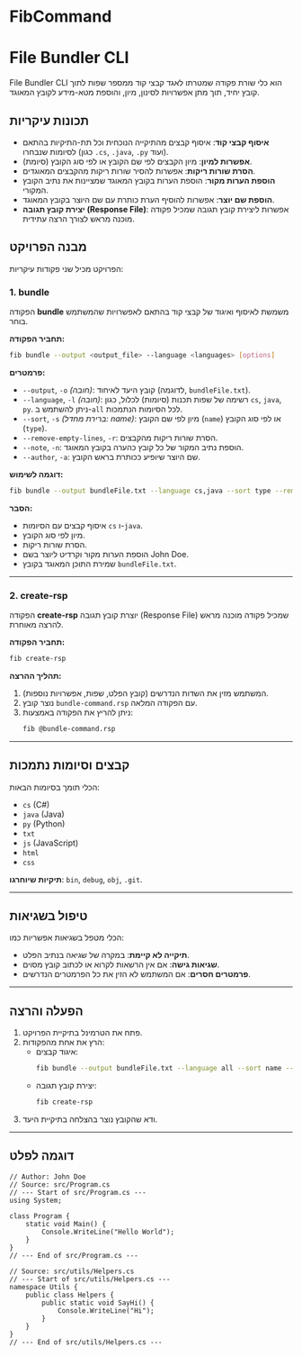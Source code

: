 # FibCommand
# File Bundler CLI

File Bundler CLI הוא כלי שורת פקודה שמטרתו לאגד קבצי קוד ממספר שפות לתוך קובץ יחיד, תוך מתן אפשרויות לסינון, מיון, והוספת מטא-מידע לקובץ המאוגד.

## תכונות עיקריות

- **איסוף קבצי קוד**: איסוף קבצים מהתיקייה הנוכחית וכל תת-התיקיות בהתאם לסיומות שנבחרו (כגון `.cs`, `.java`, `.py` ועוד).
- **אפשרות למיון**: מיון הקבצים לפי שם הקובץ או לפי סוג הקובץ (סיומת).
- **הסרת שורות ריקות**: אפשרות להסיר שורות ריקות מהקבצים המאוגדים.
- **הוספת הערות מקור**: הוספת הערות בקובץ המאוגד שמציינות את נתיב הקובץ המקורי.
- **הוספת שם יוצר**: אפשרות להוסיף הערת כותרת עם שם היוצר בקובץ המאוגד.
- **יצירת קובץ תגובה (Response File)**: אפשרות ליצירת קובץ תגובה שמכיל פקודה מוכנה מראש לצורך הרצה עתידית.

## מבנה הפרויקט

הפרויקט מכיל שני פקודות עיקריות:

### 1. bundle

הפקודה **bundle** משמשת לאיסוף ואיגוד של קבצי קוד בהתאם לאפשרויות שהמשתמש בוחר.

**תחביר הפקודה:**
```bash
fib bundle --output <output_file> --language <languages> [options]
```

**פרמטרים:**
- `--output`, `-o` *(חובה)*: קובץ היעד לאיחוד (לדוגמה, `bundleFile.txt`).
- `--language`, `-l` *(חובה)*: רשימה של שפות תכנות (סיומות) לכלול, כגון `cs`, `java`, `py`. ניתן להשתמש ב-`all` לכל הסיומות הנתמכות.
- `--sort`, `-s` *(ברירת מחדל: name)*: מיון לפי שם הקובץ (`name`) או לפי סוג הקובץ (`type`).
- `--remove-empty-lines`, `-r`: הסרת שורות ריקות מהקבצים.
- `--note`, `-n`: הוספת נתיב המקור של כל קובץ כהערה בקובץ המאוגד.
- `--author`, `-a`: שם היוצר שיופיע ככותרת בראש הקובץ.

**דוגמה לשימוש:**
```bash
fib bundle --output bundleFile.txt --language cs,java --sort type --remove-empty-lines --note --author "John Doe"
```

**הסבר:**
- איסוף קבצים עם הסיומות `cs` ו-`java`.
- מיון לפי סוג הקובץ.
- הסרת שורות ריקות.
- הוספת הערות מקור וקרדיט ליוצר בשם John Doe.
- שמירת התוכן המאוגד בקובץ `bundleFile.txt`.

---

### 2. create-rsp

הפקודה **create-rsp** יוצרת קובץ תגובה (Response File) שמכיל פקודה מוכנה מראש להרצה מאוחרת.

**תחביר הפקודה:**
```bash
fib create-rsp
```

**תהליך ההרצה:**
1. המשתמש מזין את השדות הנדרשים (קובץ הפלט, שפות, אפשרויות נוספות).
2. נוצר קובץ `bundle-command.rsp` עם הפקודה המלאה.
3. ניתן להריץ את הפקודה באמצעות:
   ```bash
   fib @bundle-command.rsp
   ```

---

## קבצים וסיומות נתמכות

הכלי תומך בסיומות הבאות:
- `cs` (C#)
- `java` (Java)
- `py` (Python)
- `txt`
- `js` (JavaScript)
- `html`
- `css`

**תיקיות שיוחרגו**: `bin`, `debug`, `obj`, `.git`.

---

## טיפול בשגיאות

הכלי מטפל בשגיאות אפשריות כמו:
- **תיקייה לא קיימת**: במקרה של שגיאה בנתיב הפלט.
- **שגיאות גישה**: אם אין הרשאות לקרוא או לכתוב קובץ מסוים.
- **פרמטרים חסרים**: אם המשתמש לא הזין את כל הפרמטרים הנדרשים.

---

## הפעלה והרצה

1. פתח את הטרמינל בתיקיית הפרויקט.
2. הרץ את אחת מהפקודות:
   - איגוד קבצים:
     ```bash
     fib bundle --output bundleFile.txt --language all --sort name --note --author "Your Name"
     ```
   - יצירת קובץ תגובה:
     ```bash
     fib create-rsp
     ```
3. ודא שהקובץ נוצר בהצלחה בתיקיית היעד.

---

## דוגמה לפלט

```text
// Author: John Doe
// Source: src/Program.cs
// --- Start of src/Program.cs ---
using System;

class Program {
    static void Main() {
        Console.WriteLine("Hello World");
    }
}
// --- End of src/Program.cs ---

// Source: src/utils/Helpers.cs
// --- Start of src/utils/Helpers.cs ---
namespace Utils {
    public class Helpers {
        public static void SayHi() {
            Console.WriteLine("Hi");
        }
    }
}
// --- End of src/utils/Helpers.cs ---

